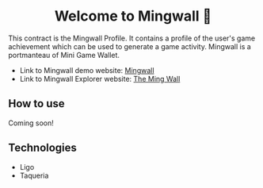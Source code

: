<h1 align="center">Welcome to Mingwall 👋</h1>

This contract is the Mingwall Profile. It contains a profile of the user's game achievement which can be used to generate a game activity. Mingwall is a portmanteau of Mini Game Wallet.

- Link to Mingwall demo website: [Mingwall](https://mingwall.vercel.app/)
- Link to Mingwall Explorer website: [The Ming Wall](https://themingwall.vercel.app/)

## How to use

Coming soon!

## Technologies

- Ligo
- Taqueria

